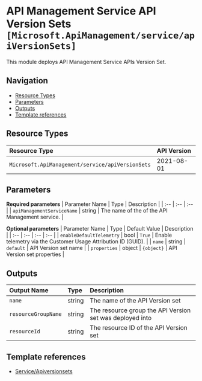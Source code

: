 # API Management Service API Version Sets `[Microsoft.ApiManagement/service/apiVersionSets]`

This module deploys API Management Service APIs Version Set.

## Navigation

- [Resource Types](#Resource-Types)
- [Parameters](#Parameters)
- [Outputs](#Outputs)
- [Template references](#Template-references)

## Resource Types

| Resource Type | API Version |
| :-- | :-- |
| `Microsoft.ApiManagement/service/apiVersionSets` | 2021-08-01 |

## Parameters

**Required parameters**
| Parameter Name | Type | Description |
| :-- | :-- | :-- |
| `apiManagementServiceName` | string | The name of the of the API Management service. |

**Optional parameters**
| Parameter Name | Type | Default Value | Description |
| :-- | :-- | :-- | :-- |
| `enableDefaultTelemetry` | bool | `True` | Enable telemetry via the Customer Usage Attribution ID (GUID). |
| `name` | string | `default` | API Version set name |
| `properties` | object | `{object}` | API Version set properties |


## Outputs

| Output Name | Type | Description |
| :-- | :-- | :-- |
| `name` | string | The name of the API Version set |
| `resourceGroupName` | string | The resource group the API Version set was deployed into |
| `resourceId` | string | The resource ID of the API Version set |

## Template references

- [Service/Apiversionsets](https://docs.microsoft.com/en-us/azure/templates/Microsoft.ApiManagement/2021-08-01/service/apiVersionSets)

